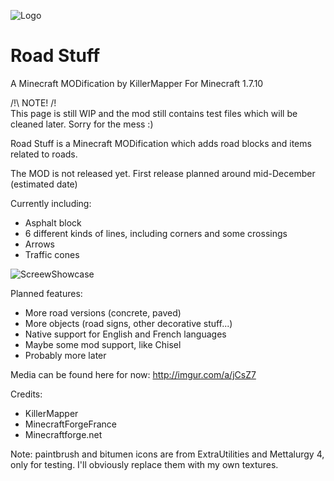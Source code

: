 ![Logo](http://killermapper.net/roadstuffmod/RoadStuffLogo.png)
# Road Stuff
A Minecraft MODification by KillerMapper
For Minecraft 1.7.10

/!\ NOTE! /!\
This page is still WIP and the mod still contains test files which will be cleaned later. Sorry for the mess :)

Road Stuff is a Minecraft MODification which adds road blocks and items related to roads.

The MOD is not released yet. First release planned around mid-December (estimated date)

Currently including:
- Asphalt block
- 6 different kinds of lines, including corners and some crossings
- Arrows
- Traffic cones

![ScreewShowcase](http://killermapper.net/roadstuffmod/RoadStuffScreenShowcase01.jpg)

Planned features:
- More road versions (concrete, paved)
- More objects (road signs, other decorative stuff...)
- Native support for English and French languages
- Maybe some mod support, like Chisel
- Probably more later

Media can be found here for now: http://imgur.com/a/jCsZ7

Credits:

- KillerMapper
- MinecraftForgeFrance
- Minecraftforge.net

Note: paintbrush and bitumen icons are from ExtraUtilities and Mettalurgy 4, only for testing. I'll obviously replace them with my own textures.
